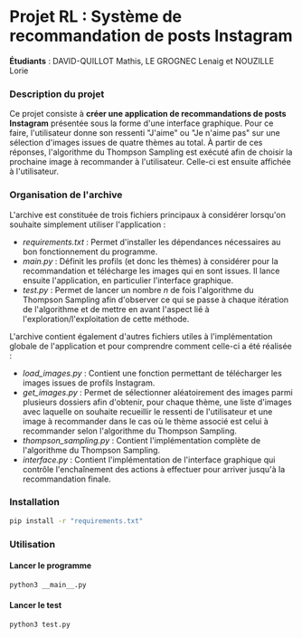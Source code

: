 # Projet RL : Système de recommandation de posts Instagram             

**Étudiants** : DAVID-QUILLOT Mathis, LE GROGNEC Lenaig et NOUZILLE Lorie

### Description du projet ###

Ce projet consiste à **créer une application de recommandations de posts Instagram** présentée sous la forme d'une interface graphique. Pour ce faire, l'utilisateur donne son ressenti "J'aime" ou "Je n'aime pas" sur une sélection d'images issues de quatre thèmes au total. À partir de ces réponses, l'algorithme du Thompson Sampling est exécuté afin de choisir la prochaine image à recommander à l'utilisateur. Celle-ci est ensuite affichée à l'utilisateur.

### Organisation de l'archive ###

L'archive est constituée de trois fichiers principaux à considérer lorsqu'on souhaite simplement utiliser l'application :
*   *requirements.txt* : Permet d'installer les dépendances nécessaires au bon fonctionnement du programme.
*   *_main_.py* : Définit les profils (et donc les thèmes) à considérer pour la recommandation et télécharge les images qui en sont issues. Il lance ensuite l'application, en particulier l'interface graphique.
*   *test.py* : Permet de lancer un nombre *n* de fois l'algorithme du Thompson Sampling afin d'observer ce qui se passe à chaque itération de l'algorithme et de mettre en avant l'aspect lié à l'exploration/l'exploitation de cette méthode. 

L'archive contient également d'autres fichiers utiles à l'implémentation globale de l'application et pour comprendre comment celle-ci a été réalisée :
*   *load_images.py* : Contient une fonction permettant de télécharger les images issues de profils Instagram.
*   *get_images.py* : Permet de sélectionner aléatoirement des images parmi plusieurs dossiers afin d'obtenir, pour chaque thème, une liste d'images avec laquelle on souhaite recueillir le ressenti de l'utilisateur et une image à recommander dans le cas où le thème associé est celui à recommander selon l'algorithme du Thompson Sampling.
*   *thompson_sampling.py* : Contient l'implémentation complète de l'algorithme du Thompson Sampling.
*   *interface.py* : Contient l'implémentation de l'interface graphique qui contrôle l'enchaînement des actions à effectuer pour arriver jusqu'à la recommandation finale.

### Installation ###
```bash
pip install -r "requirements.txt"
```

### Utilisation ###
#### Lancer le programme ####
```bash
python3 __main__.py
```

#### Lancer le test ####
```bash
python3 test.py
```